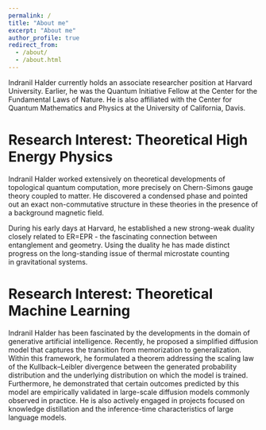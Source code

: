 ```yaml
---
permalink: /
title: "About me"
excerpt: "About me"
author_profile: true
redirect_from: 
  - /about/
  - /about.html
---
```


Indranil Halder currently holds an associate researcher position at Harvard University. Earlier, he was the Quantum Initiative Fellow at the Center for the Fundamental Laws of Nature. He is also affiliated with the Center for Quantum Mathematics and Physics at the University of California, Davis. 

# Research Interest: Theoretical High Energy Physics

Indranil Halder worked extensively on theoretical developments of topological quantum computation, more precisely on Chern-Simons gauge theory coupled to matter. He discovered a condensed phase and pointed out an exact non-commutative structure in these theories in the presence of a background magnetic field. 

During his early days at Harvard, he established a new strong-weak duality closely related to ER=EPR - the fascinating connection between entanglement and geometry. Using the duality he has made distinct progress on the long-standing issue of thermal microstate counting in gravitational systems.

# Research Interest: Theoretical Machine Learning

Indranil Halder has been fascinated by the developments in the domain of generative artificial intelligence. Recently, he proposed a simplified diffusion model that captures the transition from memorization to generalization. Within this framework, he formulated a theorem addressing the scaling law of the Kullback–Leibler divergence between the generated probability distribution and the underlying distribution on which the model is trained. Furthermore, he demonstrated that certain outcomes predicted by this model are empirically validated in large-scale diffusion models commonly observed in practice. He is also actively engaged in projects focused on knowledge distillation and the inference-time characteristics of large language models.

